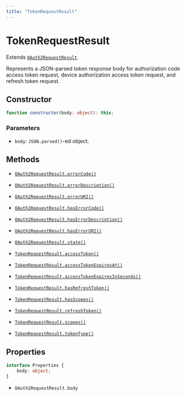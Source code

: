 ```yaml
---
title: "TokenRequestResult"
---
```


# TokenRequestResult

Extends [`OAuth2RequestResult`](/reference/main/OAuth2RequestResult).

Represents a JSON-parsed token response body for authorization code access token request, device authorization access token request, and refresh token request.

## Constructor

```ts
function constructor(body: object): this;
```

### Parameters

- `body`: `JSON.parsed()`-ed object.

## Methods

- [`OAuth2RequestResult.errorCode()`](/reference/main/OAuth2RequestResult/errorCode)
- [`OAuth2RequestResult.errorDescription()`](/reference/main/OAuth2RequestResult/errorDescription)
- [`OAuth2RequestResult.errorURI()`](/reference/main/OAuth2RequestResult/errorURI)
- [`OAuth2RequestResult.hasErrorCode()`](/reference/main/OAuth2RequestResult/hasErrorCode)
- [`OAuth2RequestResult.hasErrorDescription()`](/reference/main/OAuth2RequestResult/hasErrorDescription)
- [`OAuth2RequestResult.hasErrorURI()`](/reference/main/OAuth2RequestResult/hasErrorURI)
- [`OAuth2RequestResult.state()`](/reference/main/OAuth2RequestResult/state)

- [`TokenRequestResult.accessToken()`](/reference/main/TokenRequestResult/accessToken)
- [`TokenRequestResult.accessTokenExpiresAt()`](/reference/main/TokenRequestResult/accessTokenExpiresAt)
- [`TokenRequestResult.accessTokenExpiresInSeconds()`](/reference/main/TokenRequestResult/accessTokenExpiresInSeconds)
- [`TokenRequestResult.hasRefreshToken()`](/reference/main/TokenRequestResult/hasRefreshToken)
- [`TokenRequestResult.hasScopes()`](/reference/main/TokenRequestResult/hasScopes)
- [`TokenRequestResult.refreshToken()`](/reference/main/TokenRequestResult/refreshToken)
- [`TokenRequestResult.scopes()`](/reference/main/TokenRequestResult/scopes)
- [`TokenRequestResult.tokenType()`](/reference/main/TokenRequestResult/tokenType)

## Properties

```ts
interface Properties {
	body: object;
}
```

- `OAuth2RequestResult.body`
